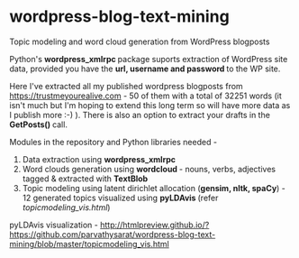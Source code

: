 # wordpress-blog-text-mining
Topic modeling and word cloud generation from WordPress blogposts 

Python's <b> wordpress_xmlrpc </b> package suports extraction of WordPress site data, provided you have the <b> url, username and password </b> to the WP site. 

Here I've extracted all my published wordpress blogposts from https://trustmeyourealive.com - 50 of them with a total of 32251 words (it isn't much but I'm hoping to extend this long term so will have more data as I publish more :-) ).
There is also an option to extract your drafts in the <b> GetPosts() </b> call.

Modules in the repository and  Python libraries needed -
1. Data extraction using <b> wordpress_xmlrpc </b>
2. Word clouds generation using <b> wordcloud </b>- nouns, verbs, adjectives tagged & extracted with <b> TextBlob </b>
3. Topic modeling using latent dirichlet allocation (<b>gensim, nltk, spaCy</b>) - 12 generated topics visualized using <b> pyLDAvis </b> (refer<i> topicmodeling_vis.html</i>)

pyLDAvis visualization - http://htmlpreview.github.io/?https://github.com/parvathysarat/wordpress-blog-text-mining/blob/master/topicmodeling_vis.html
